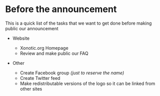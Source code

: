 Before the announcement
=======================

This is a quick list of the tasks that we want to get done before making public our announcement

-   Website
    -   Xonotic.org Homepage
    -   Review and make public our FAQ

-   Other
    -   Create Facebook group _(just to reserve the name)_
    -   Create Twitter feed
    -   Make redistributable versions of the logo so it can be linked from other sites

